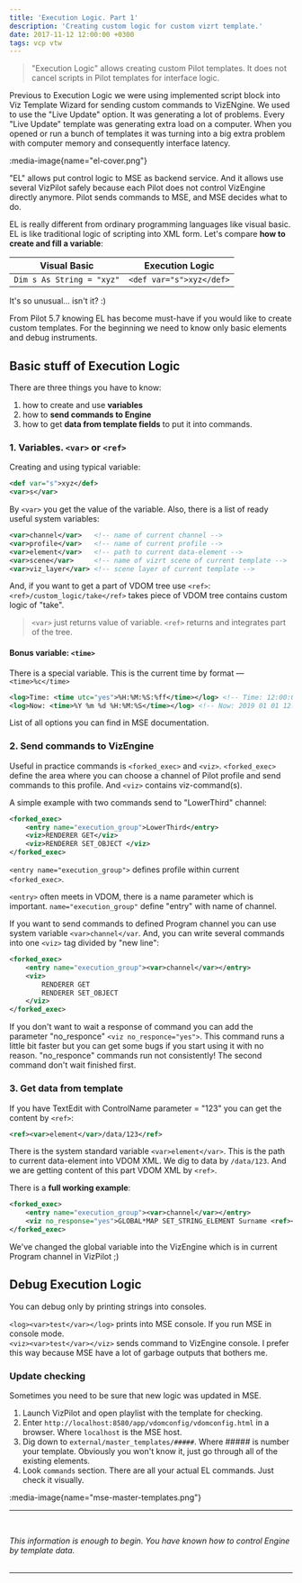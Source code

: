 ```yaml
---
title: 'Execution Logic. Part 1'
description: 'Creating custom logic for custom vizrt template.'
date: 2017-11-12 12:00:00 +0300
tags: vcp vtw
---
```


> "Execution Logic" allows creating custom Pilot templates. It does not cancel scripts in Pilot templates for interface logic.

Previous to Execution Logic we were using implemented script block into Viz Template Wizard for sending custom commands to VizENgine. We used to use the "Live Update" option. It was generating a lot of problems. Every "Live Update" template was generating extra load on a computer. When you opened or run a bunch of templates it was turning into a big extra problem with computer memory and consequently interface latency.

:media-image{name="el-cover.png"}

"EL" allows put control logic to MSE as backend service. And it allows use several VizPilot safely because each Pilot does not control VizEngine directly anymore. Pilot sends commands to MSE, and MSE decides what to do.

EL is really different from ordinary programming languages like visual basic. EL is like traditional logic of scripting into XML form. Let's compare **how to create and fill a variable**:

| Visual Basic              | Execution Logic          |
| ------------------------- | ------------------------ |
| `Dim s As String = "xyz"` | `<def var="s">xyz</def>` |

It's so unusual... isn't it? :)

From Pilot 5.7 knowing EL has become must-have if you would like to create custom templates. For the beginning we need to know only basic elements and debug instruments.

## Basic stuff of Execution Logic

There are three things you have to know:

1. how to create and use **variables**
2. how to **send commands to Engine**
3. how to get **data from template fields** to put it into commands.

### 1. Variables. `<var>` or `<ref>`

Creating and using typical variable:

```xml
<def var="s">xyz</def>
<var>s</var>
```

By `<var>` you get the value of the variable.
Also, there is a list of ready useful system variables:

```xml
<var>channel</var>   <!-- name of current channel -->
<var>profile</var>   <!-- name of current profile -->
<var>element</var>   <!-- path to current data-element -->
<var>scene</var>     <!-- name of vizrt scene of current template -->
<var>viz_layer</var> <!-- scene layer of current template -->
```

And, if you want to get a part of VDOM tree use `<ref>`:
`<ref>/custom_logic/take</ref>` takes piece of VDOM tree contains custom logic of "take".

> `<var>` just returns value of variable. `<ref>` returns and integrates part of the tree.

#### Bonus variable: `<time>`

There is a special variable. This is the current time by format — `<time>%c</time>`

```xml
<log>Time: <time utc="yes">%H:%M:%S:%ff</time></log> <!-- Time: 12:00:00:00 -->
<log>Now: <time>%Y %m %d %H:%M:%S</time></log> <!-- Now: 2019 01 01 12:00:00 -->
```

List of all options you can find in MSE documentation.

### 2. Send commands to VizEngine

Useful in practice commands is `<forked_exec>` and `<viz>`. `<forked_exec>` define the area where you can choose a channel of Pilot profile and send commands to this profile. And `<viz>` contains viz-command(s).

A simple example with two commands send to "LowerThird" channel:

```xml
<forked_exec>
	<entry name="execution_group">LowerThird</entry>
	<viz>RENDERER GET</viz>
	<viz>RENDERER SET_OBJECT </viz>
</forked_exec>
```

`<entry name="execution_group">` defines profile within current `<forked_exec>`.

`<entry>` often meets in VDOM, there is a name parameter which is important. `name="execution_group"` define "entry" with name of channel.

If you want to send commands to defined Program channel you can use system variable `<var>channel</var`. And, you can write several commands into one `<viz>` tag divided by "new line":

```xml
<forked_exec>
	<entry name="execution_group"><var>channel</var></entry>
	<viz>
		RENDERER GET
		RENDERER SET_OBJECT
	</viz>
</forked_exec>
```

If you don't want to wait a response of command you can add the parameter "no_responce" `<viz no_responce="yes">`. This command runs a little bit faster but you can get some bugs if you start using it with no reason. "no_responce" commands run not consistently! The second command don't wait finished first.

### 3. Get data from template

If you have TextEdit with ControlName parameter = "123" you can get the content by `<ref>`:

```xml
<ref><var>element</var>/data/123</ref>
```

There is the system standard variable `<var>element</var>`. This is the path to current data-element into VDOM XML. We dig to data by `/data/123`. And we are getting content of this part VDOM XML by `<ref>`.

There is a **full working example**:

```xml
<forked_exec>
	<entry name="execution_group"><var>channel</var></entry>
	<viz no_response="yes">GLOBAL*MAP SET_STRING_ELEMENT Surname <ref><var>element</var>/data/surname</ref></viz>
</forked_exec>
```

We've changed the global variable into the VizEngine which is in current Program channel in VizPilot ;)

## Debug Execution Logic

You can debug only by printing strings into consoles.

`<log><var>test</var></log>` prints into MSE console. If you run MSE in console mode.<br/>
`<viz><var>test</var></viz>` sends command to VizEngine console. I prefer this way because MSE have a lot of garbage outputs that bothers me.

### Update checking

Sometimes you need to be sure that new logic was updated in MSE.

1. Launch VizPilot and open playlist with the template for checking.
2. Enter `http://localhost:8580/app/vdomconfig/vdomconfig.html` in a browser. Where `localhost` is the MSE host.
3. Dig down to `external/master_templates/#####`. Where ##### is number your template. Obviously you won't know it, just go through all of the existing elements.
4. Look `commands` section. There are all your actual EL commands. Just check it visually.

:media-image{name="mse-master-templates.png"}

---

<br/>

_This information is enough to begin. You have known how to control Engine by template data._<br/>
<br/>

---

<!--
<br/>

In the next part you will know:

1. if-else branch
2. delayed commands
3. infinity cycles -->
